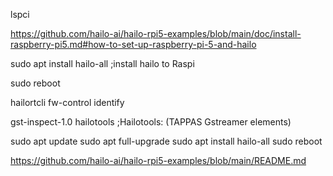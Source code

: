lspci


https://github.com/hailo-ai/hailo-rpi5-examples/blob/main/doc/install-raspberry-pi5.md#how-to-set-up-raspberry-pi-5-and-hailo

sudo apt install hailo-all   ;install hailo to Raspi

sudo reboot

hailortcli fw-control identify

gst-inspect-1.0 hailotools ;Hailotools: (TAPPAS Gstreamer elements)


sudo apt update
sudo apt full-upgrade
sudo apt install hailo-all
sudo reboot




https://github.com/hailo-ai/hailo-rpi5-examples/blob/main/README.md

